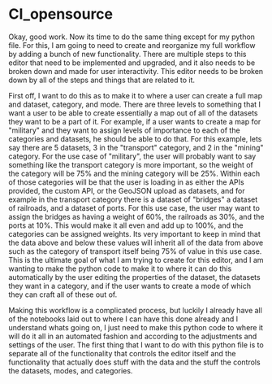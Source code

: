 # CI_opensource



Okay, good work. Now its time to do the same thing except for my python file. For this, I am going to need to create and reorganize my full workflow by adding a bunch of new functionality. There are multiple steps to this editor that need to be implemented and upgraded, and it also needs to be broken down and made for user interactivity. This editor needs to be broken down by all of the steps and things that are related to it. 

First off, I want to do this as to make it to where a user can create a full map and dataset, category, and mode. There are three levels to something that I want a user to be able to create essentially a map out of all of the datasets they want to be a part of it. For example, if a user wants to create a map for "military" and they want to assign levels of importance to each of the categories and datasets, he should be able to do that. For this example, lets say there are 5 datasets, 3 in the "transport" category, and 2 in the "mining" category. For the use case of "military", the user will probably want to say something like the transport category is more important, so the weight of the category will be 75% and the mining category will be 25%. Within each of those categories will be that the user is loading in as either the APIs provided, the custom API, or the GeoJSON upload as datasets, and for example in the transport category there is a dataset of "bridges" a dataset of railroads, and a dataset of ports. For this use case, the user may want to assign the bridges as having a weight of 60%, the railroads as 30%, and the ports at 10%. This would make it all even and add up to 100%, and the categories can be assigned weights. Its very important to keep in mind that the data above and below these values will inherit all of the data from above such as the category of transport itself being 75% of value in this use case. This is the ultimate goal of what I am trying to create for this editor, and I am wanting to make the python code to make it to where it can do this automatically by the user editing the properties of the dataset, the datasets they want in a category, and if the user wants to create a mode of which they can craft all of these out of. 

Making this workflow is a complicated process, but luckily I already have all of the notebooks laid out to where I can have this done already and I understand whats going on, I just need to make this python code to where it will do it all in an automated fashion and according to the adjustments and settings of the user. The first thing that I want to do with this python file is to separate all of the functionality that controls the editor itself and the functionality that actually does stuff with the data and the stuff the controls the datasets, modes, and categories.


